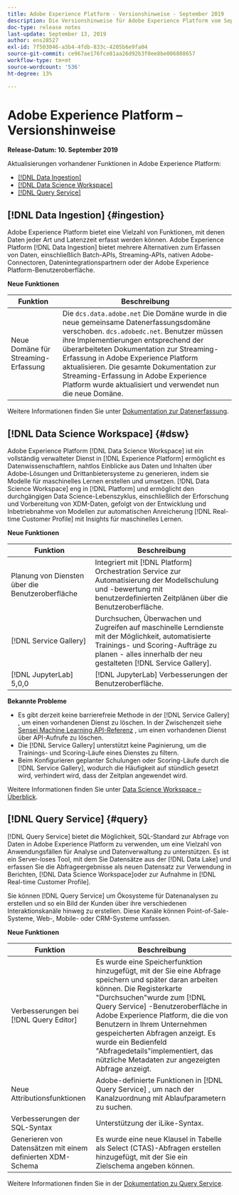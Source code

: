 ```yaml
---
title: Adobe Experience Platform - Versionshinweise - September 2019
description: Die Versionshinweise für Adobe Experience Platform vom September 2019.
doc-type: release notes
last-update: September 13, 2019
author: ens28527
exl-id: 7f503046-a3b4-4fdb-833c-4205b6e9fa04
source-git-commit: ce967ae176fce81aa26d92b3f0ee8be006808657
workflow-type: tm+mt
source-wordcount: '536'
ht-degree: 13%

---
```


# Adobe Experience Platform – Versionshinweise

**Release-Datum: 10. September 2019**

Aktualisierungen vorhandener Funktionen in Adobe Experience Platform:

* [[!DNL Data Ingestion]](#ingestion)
* [[!DNL Data Science Workspace]](#dsw)
* [[!DNL Query Service]](#query)

## [!DNL Data Ingestion] {#ingestion}

Adobe Experience Platform bietet eine Vielzahl von Funktionen, mit denen Daten jeder Art und Latenzzeit erfasst werden können. Adobe Experience Platform [!DNL Data Ingestion] bietet mehrere Alternativen zum Erfassen von Daten, einschließlich Batch-APIs, Streaming-APIs, nativen Adobe-Connectoren, Datenintegrationspartnern oder der Adobe Experience Platform-Benutzeroberfläche.

**Neue Funktionen**

| Funktion | Beschreibung |
| ----------- | ---------- |
| Neue Domäne für Streaming-Erfassung | Die `dcs.data.adobe.net` Die Domäne wurde in die neue gemeinsame Datenerfassungsdomäne verschoben. `dcs.adobedc.net`. Benutzer müssen ihre Implementierungen entsprechend der überarbeiteten Dokumentation zur Streaming-Erfassung in Adobe Experience Platform aktualisieren. Die gesamte Dokumentation zur Streaming-Erfassung in Adobe Experience Platform wurde aktualisiert und verwendet nun die neue Domäne. |

Weitere Informationen finden Sie unter [Dokumentation zur Datenerfassung](../../ingestion/home.md).

## [!DNL Data Science Workspace] {#dsw}

Adobe Experience Platform [!DNL Data Science Workspace] ist ein vollständig verwalteter Dienst in [!DNL Experience Platform] ermöglicht es Datenwissenschaftlern, nahtlos Einblicke aus Daten und Inhalten über Adobe-Lösungen und Drittanbietersysteme zu generieren, indem sie Modelle für maschinelles Lernen erstellen und umsetzen. [!DNL Data Science Workspace] eng in [!DNL Platform] und ermöglicht den durchgängigen Data Science-Lebenszyklus, einschließlich der Erforschung und Vorbereitung von XDM-Daten, gefolgt von der Entwicklung und Inbetriebnahme von Modellen zur automatischen Anreicherung [!DNL Real-time Customer Profile] mit Insights für maschinelles Lernen.

**Neue Funktionen**

| Funktion | Beschreibung |
| -----------| ---------- |
| Planung von Diensten über die Benutzeroberfläche | Integriert mit [!DNL Platform] Orchestration Service zur Automatisierung der Modellschulung und -bewertung mit benutzerdefinierten Zeitplänen über die Benutzeroberfläche. |
| [!DNL Service Gallery] | Durchsuchen, Überwachen und Zugreifen auf maschinelle Lerndienste mit der Möglichkeit, automatisierte Trainings- und Scoring-Aufträge zu planen - alles innerhalb der neu gestalteten [!DNL Service Gallery]. |
| [!DNL JupyterLab] 5,0,0 | [!DNL JupyterLab] Verbesserungen der Benutzeroberfläche. |

**Bekannte Probleme**

* Es gibt derzeit keine barrierefreie Methode in der [!DNL Service Gallery] , um einen vorhandenen Dienst zu löschen. In der Zwischenzeit siehe [Sensei Machine Learning API-Referenz](https://www.adobe.io/apis/experienceplatform/home/api-reference.html#!acpdr/swagger-specs/sensei-ml-api.yaml) , um einen vorhandenen Dienst über API-Aufrufe zu löschen.
* Die [!DNL Service Gallery] unterstützt keine Paginierung, um die Trainings- und Scoring-Läufe eines Dienstes zu filtern.
* Beim Konfigurieren geplanter Schulungen oder Scoring-Läufe durch die [!DNL Service Gallery], wodurch die Häufigkeit auf stündlich gesetzt wird, verhindert wird, dass der Zeitplan angewendet wird.

Weitere Informationen finden Sie unter [Data Science Workspace – Überblick](../../data-science-workspace/home.md).

## [!DNL Query Service] {#query}

[!DNL Query Service] bietet die Möglichkeit, SQL-Standard zur Abfrage von Daten in Adobe Experience Platform zu verwenden, um eine Vielzahl von Anwendungsfällen für Analyse und Datenverwaltung zu unterstützen. Es ist ein Server-loses Tool, mit dem Sie Datensätze aus der [!DNL Data Lake] und erfassen Sie die Abfrageergebnisse als neuen Datensatz zur Verwendung in Berichten, [!DNL Data Science Workspace]oder zur Aufnahme in [!DNL Real-time Customer Profile].

Sie können [!DNL Query Service] um Ökosysteme für Datenanalysen zu erstellen und so ein Bild der Kunden über ihre verschiedenen Interaktionskanäle hinweg zu erstellen. Diese Kanäle können Point-of-Sale-Systeme, Web-, Mobile- oder CRM-Systeme umfassen.

**Neue Funktionen**

| Funktion | Beschreibung |
| -----------| ---------- |
| Verbesserungen bei [!DNL Query Editor] | Es wurde eine Speicherfunktion hinzugefügt, mit der Sie eine Abfrage speichern und später daran arbeiten können. Die Registerkarte &quot;Durchsuchen&quot;wurde zum [!DNL Query Service] -Benutzeroberfläche in Adobe Experience Platform, die die von Benutzern in Ihrem Unternehmen gespeicherten Abfragen anzeigt. Es wurde ein Bedienfeld &quot;Abfragedetails&quot;implementiert, das nützliche Metadaten zur angezeigten Abfrage anzeigt. |
| Neue Attributionsfunktionen | Adobe-definierte Funktionen in [!DNL Query Service] , um nach der Kanalzuordnung mit Ablaufparametern zu suchen. |
| Verbesserungen der SQL-Syntax | Unterstützung der iLike-Syntax. |
| Generieren von Datensätzen mit einem definierten XDM-Schema | Es wurde eine neue Klausel in Tabelle als Select (CTAS)-Abfragen erstellen hinzugefügt, mit der Sie ein Zielschema angeben können. |

Weitere Informationen finden Sie in der [Dokumentation zu Query Service](../../query-service/home.md).
